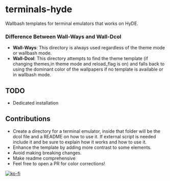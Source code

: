 # terminals-hyde
Wallbash templates for terminal emulators that works on HyDE.


### Difference Between Wall-Ways and Wall-Dcol

- **Wall-Ways**: This directory is always used regardless of the theme mode or wallbash mode.
- **Wall-Dcol**: This directory attempts to find the theme template (if changing themes,in theme mode and reload_flag is on) and falls back to using the dominant color of the wallpapers if no template is available or in wallbash mode.

## TODO
- Dedicated installation
  
## Contributions

- Create a directory for a terminal emulator, inside that folder will be the dcol file and a README on how to use it. If external script is needed include it and be sure to explain how it works and how to use it.
- Enhance the template by adding more contrast to some elements.
- Avoid making breaking changes.
- Make readme comprehensive
- Feel free to open a PR for color corrections!

[![ko-fi](https://ko-fi.com/img/githubbutton_sm.svg)](https://ko-fi.com/A)
